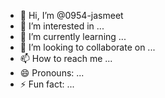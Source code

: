 - 👋 Hi, I’m @0954-jasmeet
- 👀 I’m interested in ...
- 🌱 I’m currently learning ...
- 💞️ I’m looking to collaborate on ...
- 📫 How to reach me ...
- 😄 Pronouns: ...
- ⚡ Fun fact: ...

<!---
0954-jasmeet/0954-jasmeet is a ✨ special ✨ repository because its `README.md` (this file) appears on your GitHub profile.
You can click the Preview link to take a look at your changes.
--->
